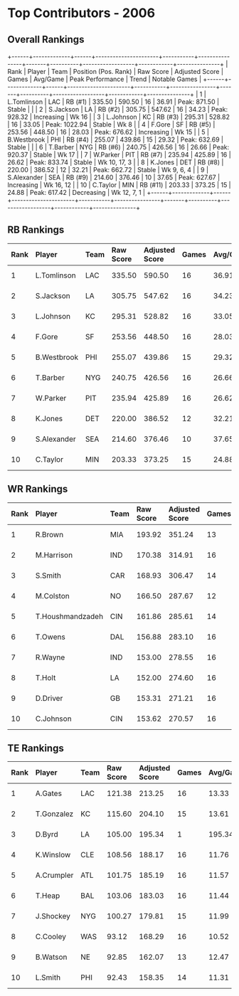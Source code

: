 # Top Contributors - 2006

## Overall Rankings

+------+-------------+------+----------------------+-----------+----------------+-------+----------+------------------+------------+---------------+
| Rank | Player      | Team | Position (Pos. Rank) | Raw Score | Adjusted Score | Games | Avg/Game | Peak Performance | Trend      | Notable Games |
+------+-------------+------+----------------------+-----------+----------------+-------+----------+------------------+------------+---------------+
| 1    | L.Tomlinson | LAC  | RB (#1)              | 335.50    | 590.50         | 16    | 36.91    | Peak: 871.50     | Stable     |               |
| 2    | S.Jackson   | LA   | RB (#2)              | 305.75    | 547.62         | 16    | 34.23    | Peak: 928.32     | Increasing | Wk 16         |
| 3    | L.Johnson   | KC   | RB (#3)              | 295.31    | 528.82         | 16    | 33.05    | Peak: 1022.94    | Stable     | Wk 8          |
| 4    | F.Gore      | SF   | RB (#5)              | 253.56    | 448.50         | 16    | 28.03    | Peak: 676.62     | Increasing | Wk 15         |
| 5    | B.Westbrook | PHI  | RB (#4)              | 255.07    | 439.86         | 15    | 29.32    | Peak: 632.69     | Stable     |               |
| 6    | T.Barber    | NYG  | RB (#6)              | 240.75    | 426.56         | 16    | 26.66    | Peak: 920.37     | Stable     | Wk 17         |
| 7    | W.Parker    | PIT  | RB (#7)              | 235.94    | 425.89         | 16    | 26.62    | Peak: 833.74     | Stable     | Wk 10, 17, 3  |
| 8    | K.Jones     | DET  | RB (#8)              | 220.00    | 386.52         | 12    | 32.21    | Peak: 662.72     | Stable     | Wk 9, 6, 4    |
| 9    | S.Alexander | SEA  | RB (#9)              | 214.60    | 376.46         | 10    | 37.65    | Peak: 627.67     | Increasing | Wk 16, 12     |
| 10   | C.Taylor    | MIN  | RB (#11)             | 203.33    | 373.25         | 15    | 24.88    | Peak: 617.42     | Decreasing | Wk 12, 7, 1   |
+------+-------------+------+----------------------+-----------+----------------+-------+----------+------------------+------------+---------------+

## RB Rankings

| Rank | Player      | Team | Raw Score | Adjusted Score | Games | Avg/Game | Peak Performance | Trend      | Notable Games |
| :----| :-----------| :----| :---------| :--------------| :-----| :--------| :----------------| :----------| :-------------|
| 1    | L.Tomlinson | LAC  | 335.50    | 590.50         | 16    | 36.91    | Peak: 871.50     | Stable     |               |
| 2    | S.Jackson   | LA   | 305.75    | 547.62         | 16    | 34.23    | Peak: 928.32     | Increasing | Wk 16         |
| 3    | L.Johnson   | KC   | 295.31    | 528.82         | 16    | 33.05    | Peak: 1022.94    | Stable     | Wk 8          |
| 4    | F.Gore      | SF   | 253.56    | 448.50         | 16    | 28.03    | Peak: 676.62     | Increasing | Wk 15         |
| 5    | B.Westbrook | PHI  | 255.07    | 439.86         | 15    | 29.32    | Peak: 632.69     | Stable     |               |
| 6    | T.Barber    | NYG  | 240.75    | 426.56         | 16    | 26.66    | Peak: 920.37     | Stable     | Wk 17         |
| 7    | W.Parker    | PIT  | 235.94    | 425.89         | 16    | 26.62    | Peak: 833.74     | Stable     | Wk 10, 17, 3  |
| 8    | K.Jones     | DET  | 220.00    | 386.52         | 12    | 32.21    | Peak: 662.72     | Stable     | Wk 9, 6, 4    |
| 9    | S.Alexander | SEA  | 214.60    | 376.46         | 10    | 37.65    | Peak: 627.67     | Increasing | Wk 16, 12     |
| 10   | C.Taylor    | MIN  | 203.33    | 373.25         | 15    | 24.88    | Peak: 617.42     | Decreasing | Wk 12, 7, 1   |

## WR Rankings

| Rank | Player           | Team | Raw Score | Adjusted Score | Games | Avg/Game | Peak Performance | Trend      | Notable Games |
| :----| :----------------| :----| :---------| :--------------| :-----| :--------| :----------------| :----------| :-------------|
| 1    | R.Brown          | MIA  | 193.92    | 351.24         | 13    | 27.02    | Peak: 563.14     | Decreasing |               |
| 2    | M.Harrison       | IND  | 170.38    | 314.91         | 16    | 19.68    | Peak: 627.42     | Stable     |               |
| 3    | S.Smith          | CAR  | 168.93    | 306.47         | 14    | 21.89    | Peak: 577.03     | Decreasing |               |
| 4    | M.Colston        | NO   | 166.50    | 287.67         | 12    | 23.97    | Peak: 470.79     | Increasing |               |
| 5    | T.Houshmandzadeh | CIN  | 161.86    | 285.61         | 14    | 20.40    | Peak: 497.53     | Decreasing |               |
| 6    | T.Owens          | DAL  | 156.88    | 283.10         | 16    | 17.69    | Peak: 451.78     | Stable     |               |
| 7    | R.Wayne          | IND  | 153.00    | 278.55         | 16    | 17.41    | Peak: 693.56     | Decreasing |               |
| 8    | T.Holt           | LA   | 152.00    | 274.60         | 16    | 17.16    | Peak: 677.95     | Decreasing |               |
| 9    | D.Driver         | GB   | 153.31    | 271.21         | 16    | 16.95    | Peak: 586.54     | Increasing |               |
| 10   | C.Johnson        | CIN  | 153.62    | 270.57         | 16    | 16.91    | Peak: 789.14     | Increasing |               |

## TE Rankings

| Rank | Player     | Team | Raw Score | Adjusted Score | Games | Avg/Game | Peak Performance | Trend      | Notable Games |
| :----| :----------| :----| :---------| :--------------| :-----| :--------| :----------------| :----------| :-------------|
| 1    | A.Gates    | LAC  | 121.38    | 213.25         | 16    | 13.33    | Peak: 452.60     | Increasing |               |
| 2    | T.Gonzalez | KC   | 115.60    | 204.10         | 15    | 13.61    | Peak: 506.81     | Increasing |               |
| 3    | D.Byrd     | LA   | 105.00    | 195.34         | 1     | 195.34   | Peak: 195.34     | Stable     |               |
| 4    | K.Winslow  | CLE  | 108.56    | 188.17         | 16    | 11.76    | Peak: 346.88     | Decreasing |               |
| 5    | A.Crumpler | ATL  | 101.75    | 185.19         | 16    | 11.57    | Peak: 623.29     | Decreasing |               |
| 6    | T.Heap     | BAL  | 103.06    | 183.03         | 16    | 11.44    | Peak: 276.23     | Decreasing |               |
| 7    | J.Shockey  | NYG  | 100.27    | 179.81         | 15    | 11.99    | Peak: 381.13     | Increasing |               |
| 8    | C.Cooley   | WAS  | 93.12     | 168.29         | 16    | 10.52    | Peak: 338.49     | Increasing |               |
| 9    | B.Watson   | NE   | 92.85     | 162.07         | 13    | 12.47    | Peak: 351.92     | Increasing |               |
| 10   | L.Smith    | PHI  | 92.43     | 158.35         | 14    | 11.31    | Peak: 339.03     | Decreasing |               |


